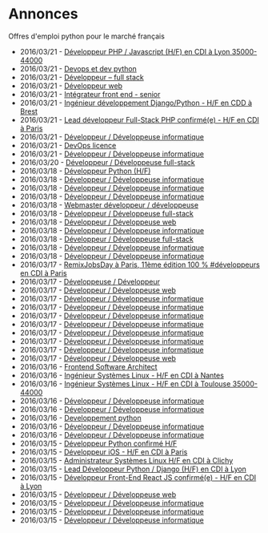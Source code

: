 # Annonces

Offres d'emploi python pour le marché français

* 2016/03/21 - [Développeur PHP / Javascript (H/F) en CDI à Lyon 35000-44000](http://pyjobs.fr/job/1520/developpeur-php-javascript-h-f-en-cdi-a-lyon-35000-44000 "Développeur PHP / Javascript (H/F) en CDI à Lyon 35000-44000")
* 2016/03/21 - [Devops et dev python](http://pyjobs.fr/job/1508/devops-et-dev-python "Devops et dev python")
* 2016/03/21 - [Développeur – full stack](http://pyjobs.fr/job/1511/developpeur-full-stack "Développeur – full stack")
* 2016/03/21 - [Développeur web](http://pyjobs.fr/job/1510/developpeur-web "Développeur web")
* 2016/03/21 - [Intégrateur front end - senior](http://pyjobs.fr/job/1509/integrateur-front-end-senior "Intégrateur front end - senior")
* 2016/03/21 - [Ingénieur développement Django/Python - H/F en CDD à Brest](http://pyjobs.fr/job/1504/ingenieur-developpement-django-python-h-f-en-cdd-a-brest "Ingénieur développement Django/Python - H/F en CDD à Brest")
* 2016/03/21 - [Lead développeur Full-Stack PHP confirmé(e) - H/F en CDI à Paris](http://pyjobs.fr/job/1503/lead-developpeur-full-stack-php-confirme-e-h-f-en-cdi-a-paris "Lead développeur Full-Stack PHP confirmé(e) - H/F en CDI à Paris")
* 2016/03/21 - [Développeur / Développeuse informatique](http://pyjobs.fr/job/1507/developpeur-developpeuse-informatique "Développeur / Développeuse informatique")
* 2016/03/21 - [DevOps licence](http://pyjobs.fr/job/1519/devops-licence "DevOps licence")
* 2016/03/21 - [Développeur / Développeuse informatique](http://pyjobs.fr/job/1512/developpeur-developpeuse-informatique "Développeur / Développeuse informatique")
* 2016/03/20 - [Développeur / Développeuse full-stack](http://pyjobs.fr/job/1513/developpeur-developpeuse-full-stack "Développeur / Développeuse full-stack")
* 2016/03/18 - [Développeur Python (H/F)](http://pyjobs.fr/job/1497/developpeur-python-h-f "Développeur Python (H/F)")
* 2016/03/18 - [Développeur / Développeuse informatique](http://pyjobs.fr/job/1496/developpeur-developpeuse-informatique "Développeur / Développeuse informatique")
* 2016/03/18 - [Développeur / Développeuse informatique](http://pyjobs.fr/job/1490/developpeur-developpeuse-informatique "Développeur / Développeuse informatique")
* 2016/03/18 - [Développeur / Développeuse informatique](http://pyjobs.fr/job/1505/developpeur-developpeuse-informatique "Développeur / Développeuse informatique")
* 2016/03/18 - [Webmaster développeur / développeuse](http://pyjobs.fr/job/1488/webmaster-developpeur-developpeuse "Webmaster développeur / développeuse")
* 2016/03/18 - [Développeur / Développeuse full-stack](http://pyjobs.fr/job/1517/developpeur-developpeuse-full-stack "Développeur / Développeuse full-stack")
* 2016/03/18 - [Développeur / Développeuse web](http://pyjobs.fr/job/1491/developpeur-developpeuse-web "Développeur / Développeuse web")
* 2016/03/18 - [Développeur / Développeuse informatique](http://pyjobs.fr/job/1515/developpeur-developpeuse-informatique "Développeur / Développeuse informatique")
* 2016/03/18 - [Développeur / Développeuse full-stack](http://pyjobs.fr/job/1514/developpeur-developpeuse-full-stack "Développeur / Développeuse full-stack")
* 2016/03/18 - [Développeur / Développeuse informatique](http://pyjobs.fr/job/1506/developpeur-developpeuse-informatique "Développeur / Développeuse informatique")
* 2016/03/18 - [Développeur / Développeuse informatique](http://pyjobs.fr/job/1516/developpeur-developpeuse-informatique "Développeur / Développeuse informatique")
* 2016/03/17 - [RemixJobsDay à Paris, 11ème édition 100 % #développeurs en CDI à Paris](http://pyjobs.fr/job/1477/remixjobsday-a-paris-11eme-edition-100-developpeurs-en-cdi-a-paris "RemixJobsDay à Paris, 11ème édition 100 % #développeurs en CDI à Paris")
* 2016/03/17 - [Développeuse / Développeur](http://pyjobs.fr/job/1475/developpeuse-developpeur "Développeuse / Développeur")
* 2016/03/17 - [Développeur / Développeuse web](http://pyjobs.fr/job/1489/developpeur-developpeuse-web "Développeur / Développeuse web")
* 2016/03/17 - [Développeur / Développeuse informatique](http://pyjobs.fr/job/1482/developpeur-developpeuse-informatique "Développeur / Développeuse informatique")
* 2016/03/17 - [Développeur / Développeuse informatique](http://pyjobs.fr/job/1492/developpeur-developpeuse-informatique "Développeur / Développeuse informatique")
* 2016/03/17 - [Développeur / Développeuse informatique](http://pyjobs.fr/job/1518/developpeur-developpeuse-informatique "Développeur / Développeuse informatique")
* 2016/03/17 - [Développeur / Développeuse informatique](http://pyjobs.fr/job/1495/developpeur-developpeuse-informatique "Développeur / Développeuse informatique")
* 2016/03/17 - [Développeur / Développeuse informatique](http://pyjobs.fr/job/1494/developpeur-developpeuse-informatique "Développeur / Développeuse informatique")
* 2016/03/17 - [Développeur / Développeuse informatique](http://pyjobs.fr/job/1483/developpeur-developpeuse-informatique "Développeur / Développeuse informatique")
* 2016/03/17 - [Développeur / Développeuse informatique](http://pyjobs.fr/job/1493/developpeur-developpeuse-informatique "Développeur / Développeuse informatique")
* 2016/03/17 - [Développeur / Développeuse web](http://pyjobs.fr/job/1476/developpeur-developpeuse-web "Développeur / Développeuse web")
* 2016/03/16 - [Frontend Software Architect](http://pyjobs.fr/job/1478/frontend-software-architect "Frontend Software Architect")
* 2016/03/16 - [Ingénieur Systèmes Linux - H/F en CDI à Nantes](http://pyjobs.fr/job/1469/ingenieur-systemes-linux-h-f-en-cdi-a-nantes "Ingénieur Systèmes Linux - H/F en CDI à Nantes")
* 2016/03/16 - [Ingénieur Systèmes Linux - H/F en CDI à Toulouse 35000-44000](http://pyjobs.fr/job/1470/ingenieur-systemes-linux-h-f-en-cdi-a-toulouse-35000-44000 "Ingénieur Systèmes Linux - H/F en CDI à Toulouse 35000-44000")
* 2016/03/16 - [Développeur / Développeuse informatique](http://pyjobs.fr/job/1485/developpeur-developpeuse-informatique "Développeur / Développeuse informatique")
* 2016/03/16 - [Développeur / Développeuse informatique](http://pyjobs.fr/job/1486/developpeur-developpeuse-informatique "Développeur / Développeuse informatique")
* 2016/03/16 - [Developpement python](http://pyjobs.fr/job/1473/developpement-python "Developpement python")
* 2016/03/16 - [Développeur / Développeuse informatique](http://pyjobs.fr/job/1467/developpeur-developpeuse-informatique "Développeur / Développeuse informatique")
* 2016/03/16 - [Développeur / Développeuse informatique](http://pyjobs.fr/job/1468/developpeur-developpeuse-informatique "Développeur / Développeuse informatique")
* 2016/03/15 - [Développeur Python confirmé H/F](http://pyjobs.fr/job/1481/developpeur-python-confirme-h-f "Développeur Python confirmé H/F")
* 2016/03/15 - [Développeur iOS - H/F en CDI à Paris](http://pyjobs.fr/job/1461/developpeur-ios-h-f-en-cdi-a-paris "Développeur iOS - H/F en CDI à Paris")
* 2016/03/15 - [Administrateur Systèmes Linux H/F en CDI à Clichy](http://pyjobs.fr/job/1459/administrateur-systemes-linux-h-f-en-cdi-a-clichy "Administrateur Systèmes Linux H/F en CDI à Clichy")
* 2016/03/15 - [Lead Développeur Python / Django (H/F) en CDI à Lyon](http://pyjobs.fr/job/1460/lead-developpeur-python-django-h-f-en-cdi-a-lyon "Lead Développeur Python / Django (H/F) en CDI à Lyon")
* 2016/03/15 - [Développeur Front-End React JS confirmé(e) - H/F en CDI à Lyon](http://pyjobs.fr/job/1458/developpeur-front-end-react-js-confirme-e-h-f-en-cdi-a-lyon "Développeur Front-End React JS confirmé(e) - H/F en CDI à Lyon")
* 2016/03/15 - [Développeur / Développeuse web](http://pyjobs.fr/job/1474/developpeur-developpeuse-web "Développeur / Développeuse web")
* 2016/03/15 - [Développeur / Développeuse informatique](http://pyjobs.fr/job/1456/developpeur-developpeuse-informatique "Développeur / Développeuse informatique")
* 2016/03/15 - [Développeur / Développeuse informatique](http://pyjobs.fr/job/1471/developpeur-developpeuse-informatique "Développeur / Développeuse informatique")
* 2016/03/15 - [Développeur / Développeuse informatique](http://pyjobs.fr/job/1462/developpeur-developpeuse-informatique "Développeur / Développeuse informatique")

